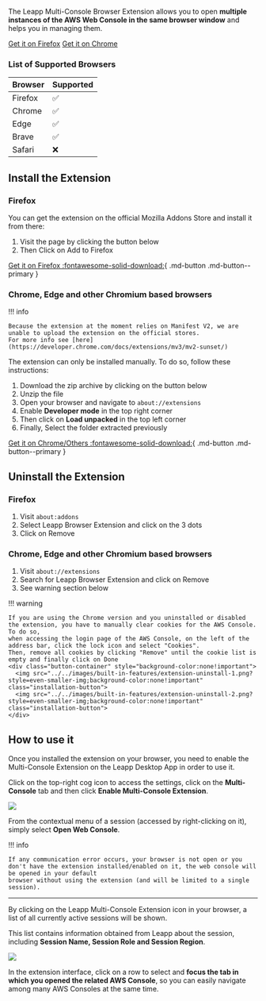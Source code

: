The Leapp Multi-Console Browser Extension allows you to open **multiple instances of 
the AWS Web Console in the same browser window** and helps you in managing them.

<div class="button-container">
  <a href="https://addons.mozilla.org/en-US/firefox/addon/leapp-multi-console-extension/" class="md-button md-button--primary installation-button">Get it on Firefox<i></i></a>
  <a href="https://d3o59asa8udcq9.cloudfront.net/extension/leapp-extension-chromium-latest.zip" class="md-button md-button--primary installation-button">Get it on Chrome</a>
</div>

### List of Supported Browsers

| Browser                    | Supported
| -------------------------- | ------------------------------------ 
| Firefox                    | :white_check_mark:
| Chrome                     | :white_check_mark:
| Edge                       | :white_check_mark:
| Brave                      | :white_check_mark:
| Safari                     | :x:

## Install the Extension

### Firefox

You can get the extension on the official Mozilla Addons Store and install it from there:

1. Visit the page by clicking the button below
2. Then Click on Add to Firefox

[Get it on Firefox :fontawesome-solid-download:](https://addons.mozilla.org/en-US/firefox/addon/leapp-multi-console-extension/){ .md-button .md-button--primary }

### Chrome, Edge and other Chromium based browsers

!!! info
    
    Because the extension at the moment relies on Manifest V2, we are unable to upload the extension on the official stores. 
    For more info see [here](https://developer.chrome.com/docs/extensions/mv3/mv2-sunset/)

The extension can only be installed manually. To do so, follow these instructions:

1. Download the zip archive by clicking on the button below
2. Unzip the file
3. Open your browser and navigate to `about://extensions`
4. Enable **Developer mode** in the top right corner
5. Then click on **Load unpacked** in the top left corner
6. Finally, Select the folder extracted previously

[Get it on Chrome/Others :fontawesome-solid-download:](https://d3o59asa8udcq9.cloudfront.net/extension/leapp-extension-chromium-latest.zip){ .md-button .md-button--primary }

## Uninstall the Extension

### Firefox

1. Visit `about:addons`
2. Select Leapp Browser Extension and click on the 3 dots
3. Click on Remove

### Chrome, Edge and other Chromium based browsers

1. Visit `about://extensions`
2. Search for Leapp Browser Extension and click on Remove
3. See warning section below

!!! warning

    If you are using the Chrome version and you uninstalled or disabled the extension, you have to manually clear cookies for the AWS Console. To do so,
    when accessing the login page of the AWS Console, on the left of the address bar, click the lock icon and select "Cookies". 
    Then, remove all cookies by clicking "Remove" until the cookie list is empty and finally click on Done 
    <div class="button-container" style="background-color:none!important">
      <img src="../../images/built-in-features/extension-uninstall-1.png?style=even-smaller-img;background-color:none!important" class="installation-button">
      <img src="../../images/built-in-features/extension-uninstall-2.png?style=even-smaller-img;background-color:none!important" class="installation-button">
    </div>


## How to use it

Once you installed the extension on your browser, you need to enable the Multi-Console Extension on the Leapp Desktop App in order to use it.

Click on the top-right cog icon to access the settings, click on the **Multi-Console** tab and then click **Enable Multi-Console Extension**.

![](../../images/built-in-features/enable-option.png?style=even-smaller-img)

From the contextual menu of a session (accessed by right-clicking on it), simply select **Open Web Console**. 

!!! info 
    
    If any communication error occurs, your browser is not open or you don't have the extension installed/enabled on it, the web console will be opened in your default
    browser without using the extension (and will be limited to a single session).

---

By clicking on the Leapp Multi-Console Extension icon in your browser, a list of all currently active sessions will be shown. 

This list contains information obtained from Leapp about the session, including **Session Name, Session Role and Session Region**.

![](../../images/built-in-features/leapp-browser-ui.png?style=even-smaller-img)

In the extension interface, click on a row to select and **focus the tab in which you opened the related AWS Console**, so you can easily navigate among many AWS Consoles
at the same time.

